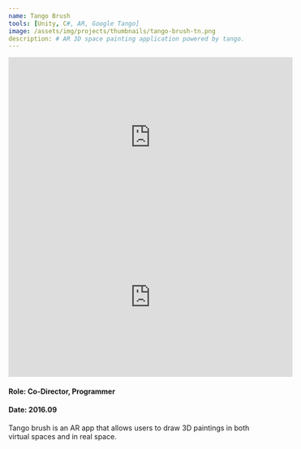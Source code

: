 ```yaml
---
name: Tango Brush
tools: [Unity, C#, AR, Google Tango]
image: /assets/img/projects/thumbnails/tango-brush-tn.png
description: # AR 3D space painting application powered by tango.
---
```


<div class="video">
    <iframe width="560" height="315" src="https://www.youtube.com/embed/oUEHRNd2Uew" frameborder="0" allow="accelerometer; autoplay; encrypted-media; gyroscope; picture-in-picture" allowfullscreen></iframe>
    <iframe width="560" height="315" src="https://www.youtube.com/embed/58ZwJWaBPCw" frameborder="0" allow="accelerometer; autoplay; encrypted-media; gyroscope; picture-in-picture" allowfullscreen></iframe>
</div>

#### Role: Co-Director, Programmer
#### Date: 2016.09

Tango brush is an AR app that allows users to draw 3D paintings in both virtual spaces and in real space.